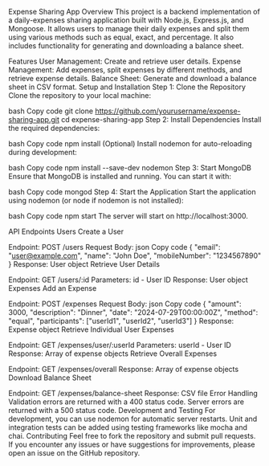 Expense Sharing App
Overview
This project is a backend implementation of a daily-expenses sharing application built with Node.js, Express.js, and Mongoose. It allows users to manage their daily expenses and split them using various methods such as equal, exact, and percentage. It also includes functionality for generating and downloading a balance sheet.

Features
User Management: Create and retrieve user details.
Expense Management: Add expenses, split expenses by different methods, and retrieve expense details.
Balance Sheet: Generate and download a balance sheet in CSV format.
Setup and Installation
Step 1: Clone the Repository
Clone the repository to your local machine:

bash
Copy code
git clone https://github.com/yourusername/expense-sharing-app.git
cd expense-sharing-app
Step 2: Install Dependencies
Install the required dependencies:

bash
Copy code
npm install
(Optional) Install nodemon for auto-reloading during development:

bash
Copy code
npm install --save-dev nodemon
Step 3: Start MongoDB
Ensure that MongoDB is installed and running. You can start it with:

bash
Copy code
mongod
Step 4: Start the Application
Start the application using nodemon (or node if nodemon is not installed):

bash
Copy code
npm start
The server will start on http://localhost:3000.

API Endpoints
Users
Create a User

Endpoint: POST /users
Request Body:
json
Copy code
{
  "email": "user@example.com",
  "name": "John Doe",
  "mobileNumber": "1234567890"
}
Response: User object
Retrieve User Details

Endpoint: GET /users/:id
Parameters: id - User ID
Response: User object
Expenses
Add an Expense

Endpoint: POST /expenses
Request Body:
json
Copy code
{
  "amount": 3000,
  "description": "Dinner",
  "date": "2024-07-29T00:00:00Z",
  "method": "equal",
  "participants": ["userId1", "userId2", "userId3"]
}
Response: Expense object
Retrieve Individual User Expenses

Endpoint: GET /expenses/user/:userId
Parameters: userId - User ID
Response: Array of expense objects
Retrieve Overall Expenses

Endpoint: GET /expenses/overall
Response: Array of expense objects
Download Balance Sheet

Endpoint: GET /expenses/balance-sheet
Response: CSV file
Error Handling
Validation errors are returned with a 400 status code.
Server errors are returned with a 500 status code.
Development and Testing
For development, you can use nodemon for automatic server restarts.
Unit and integration tests can be added using testing frameworks like mocha and chai.
Contributing
Feel free to fork the repository and submit pull requests. If you encounter any issues or have suggestions for improvements, please open an issue on the GitHub repository.
